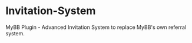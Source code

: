 # Invitation-System
MyBB Plugin - Advanced Invitation System to replace MyBB's own referral system.

